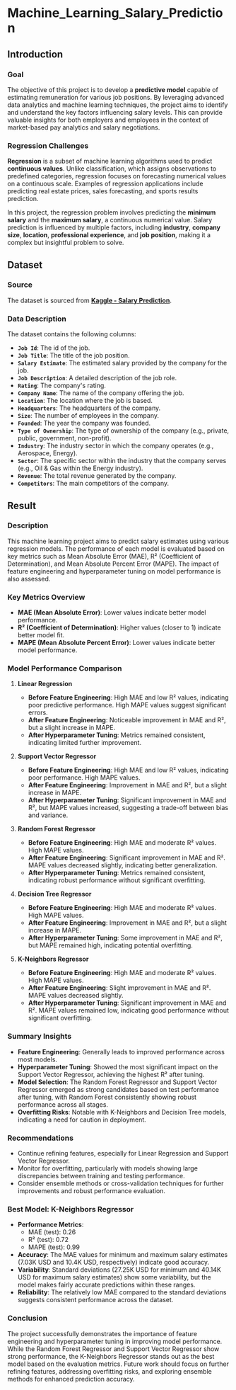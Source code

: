 # Machine_Learning_Salary_Prediction

## **Introduction**

### **Goal**

The objective of this project is to develop a **predictive model** capable of estimating remuneration for various job positions. By leveraging advanced data analytics and machine learning techniques, the project aims to identify and understand the key factors influencing salary levels. This can provide valuable insights for both employers and employees in the context of market-based pay analytics and salary negotiations.

### **Regression Challenges**

**Regression** is a subset of machine learning algorithms used to predict **continuous values**. Unlike classification, which assigns observations to predefined categories, regression focuses on forecasting numerical values on a continuous scale. Examples of regression applications include predicting real estate prices, sales forecasting, and sports results prediction.

In this project, the regression problem involves predicting the **minimum salary** and the **maximum salary**, a continuous numerical value. Salary prediction is influenced by multiple factors, including **industry**, **company size**, **location**, **professional experience**, and **job position**, making it a complex but insightful problem to solve.

## **Dataset**

### **Source**

The dataset is sourced from [**Kaggle - Salary Prediction**](https://www.kaggle.com/datasets/thedevastator/jobs-dataset-from-glassdoor).

### **Data Description**

The dataset contains the following columns:
- **`Job Id`**: The id of the job. 
- **`Job Title`**: The title of the job position.
- **`Salary Estimate`**: The estimated salary provided by the company for the job.
- **`Job Description`**: A detailed description of the job role.
- **`Rating`**: The company's rating.
- **`Company Name`**: The name of the company offering the job.
- **`Location`**: The location where the job is based.
- **`Headquarters`**: The headquarters of the company.
- **`Size`**: The number of employees in the company.
- **`Founded`**: The year the company was founded.
- **`Type of Ownership`**: The type of ownership of the company (e.g., private, public, government, non-profit).
- **`Industry`**: The industry sector in which the company operates (e.g., Aerospace, Energy).
- **`Sector`**: The specific sector within the industry that the company serves (e.g., Oil & Gas within the Energy industry).
- **`Revenue`**: The total revenue generated by the company.
- **`Competitors`**: The main competitors of the company.

## **Result**

### **Description**
This machine learning project aims to predict salary estimates using various regression models. The performance of each model is evaluated based on key metrics such as Mean Absolute Error (MAE), R² (Coefficient of Determination), and Mean Absolute Percent Error (MAPE). The impact of feature engineering and hyperparameter tuning on model performance is also assessed.

### **Key Metrics Overview**
- **MAE (Mean Absolute Error)**: Lower values indicate better model performance.
- **R² (Coefficient of Determination)**: Higher values (closer to 1) indicate better model fit.
- **MAPE (Mean Absolute Percent Error)**: Lower values indicate better model performance.

### **Model Performance Comparison**

1. **Linear Regression**
   - **Before Feature Engineering**: High MAE and low R² values, indicating poor predictive performance. High MAPE values suggest significant errors.
   - **After Feature Engineering**: Noticeable improvement in MAE and R², but a slight increase in MAPE.
   - **After Hyperparameter Tuning**: Metrics remained consistent, indicating limited further improvement.

2. **Support Vector Regressor**
   - **Before Feature Engineering**: High MAE and low R² values, indicating poor performance. High MAPE values.
   - **After Feature Engineering**: Improvement in MAE and R², but a slight increase in MAPE.
   - **After Hyperparameter Tuning**: Significant improvement in MAE and R², but MAPE values increased, suggesting a trade-off between bias and variance.

3. **Random Forest Regressor**
   - **Before Feature Engineering**: High MAE and moderate R² values. High MAPE values.
   - **After Feature Engineering**: Significant improvement in MAE and R². MAPE values decreased slightly, indicating better generalization.
   - **After Hyperparameter Tuning**: Metrics remained consistent, indicating robust performance without significant overfitting.

4. **Decision Tree Regressor**
   - **Before Feature Engineering**: High MAE and moderate R² values. High MAPE values.
   - **After Feature Engineering**: Improvement in MAE and R², but a slight increase in MAPE.
   - **After Hyperparameter Tuning**: Some improvement in MAE and R², but MAPE remained high, indicating potential overfitting.

5. **K-Neighbors Regressor**
   - **Before Feature Engineering**: High MAE and moderate R² values. High MAPE values.
   - **After Feature Engineering**: Slight improvement in MAE and R². MAPE values decreased slightly.
   - **After Hyperparameter Tuning**: Significant improvement in MAE and R². MAPE values remained low, indicating good performance without significant overfitting.

### **Summary Insights**
- **Feature Engineering**: Generally leads to improved performance across most models.
- **Hyperparameter Tuning**: Showed the most significant impact on the Support Vector Regressor, achieving the highest R² after tuning.
- **Model Selection**: The Random Forest Regressor and Support Vector Regressor emerged as strong candidates based on test performance after tuning, with Random Forest consistently showing robust performance across all stages.
- **Overfitting Risks**: Notable with K-Neighbors and Decision Tree models, indicating a need for caution in deployment.

### **Recommendations**
- Continue refining features, especially for Linear Regression and Support Vector Regressor.
- Monitor for overfitting, particularly with models showing large discrepancies between training and testing performance.
- Consider ensemble methods or cross-validation techniques for further improvements and robust performance evaluation.

### **Best Model: K-Neighbors Regressor**
- **Performance Metrics**: 
  - MAE (test): 0.26
  - R² (test): 0.72
  - MAPE (test): 0.99
- **Accuracy**: The MAE values for minimum and maximum salary estimates (7.03K USD and 10.4K USD, respectively) indicate good accuracy.
- **Variability**: Standard deviations (27.25K USD for minimum and 40.14K USD for maximum salary estimates) show some variability, but the model makes fairly accurate predictions within these ranges.
- **Reliability**: The relatively low MAE compared to the standard deviations suggests consistent performance across the dataset.

### **Conclusion**
The project successfully demonstrates the importance of feature engineering and hyperparameter tuning in improving model performance. While the Random Forest Regressor and Support Vector Regressor show strong performance, the K-Neighbors Regressor stands out as the best model based on the evaluation metrics. Future work should focus on further refining features, addressing overfitting risks, and exploring ensemble methods for enhanced prediction accuracy.
